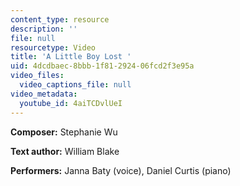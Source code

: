 ```yaml
---
content_type: resource
description: ''
file: null
resourcetype: Video
title: 'A Little Boy Lost '
uid: 4dcdbaec-8bbb-1f81-2924-06fcd2f3e95a
video_files:
  video_captions_file: null
video_metadata:
  youtube_id: 4aiTCDvlUeI
---
```


**Composer:** Stephanie Wu

**Text author:** William Blake

**Performers:** Janna Baty (voice), Daniel Curtis (piano)